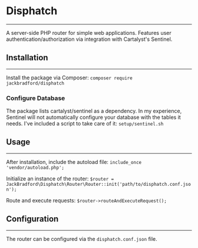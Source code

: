 # Disphatch
---
A server-side PHP router for simple web applications. Features user authentication/authorization via integration with Cartalyst's Sentinel.

## Installation
---
Install the package via Composer:
`composer require jackbradford/disphatch`

### Configure Database
The package lists cartalyst/sentinel as a dependency. In my experience, Sentinel will not automatically configure your database with the tables it needs. I've included a script to take care of it: `setup/sentinel.sh`

## Usage
---
After installation, include the autoload file:
`include_once 'vendor/autoload.php';`

Initialize an instance of the router:
`$router = JackBradford\Disphatch\Router\Router::init('path/to/disphatch.conf.json');`

Route and execute requests:
`$router->routeAndExecuteRequest();`

## Configuration
---
The router can be configured via the `disphatch.conf.json` file.



